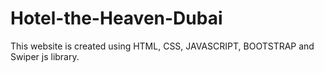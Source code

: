 # Hotel-the-Heaven-Dubai
This website is created using HTML, CSS, JAVASCRIPT, BOOTSTRAP and Swiper js library. 

